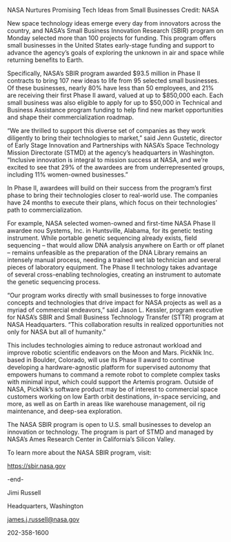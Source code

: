 NASA Nurtures Promising Tech Ideas from Small Businesses 
 Credit: NASA

New space technology ideas emerge every day from innovators across the country, and NASA’s Small Business Innovation Research (SBIR) program on Monday selected more than 100 projects for funding. This program offers small businesses in the United States early-stage funding and support to advance the agency’s goals of exploring the unknown in air and space while returning benefits to Earth.

Specifically, NASA’s SBIR program awarded $93.5 million in Phase II contracts to bring 107 new ideas to life from 95 selected small businesses. Of these businesses, nearly 80% have less than 50 employees, and 21% are receiving their first Phase II award, valued at up to $850,000 each. Each small business was also eligible to apply for up to $50,000 in Technical and Business Assistance program funding to help find new market opportunities and shape their commercialization roadmap.

“We are thrilled to support this diverse set of companies as they work diligently to bring their technologies to market,” said Jenn Gustetic, director of Early Stage Innovation and Partnerships with NASA’s Space Technology Mission Directorate (STMD) at the agency’s headquarters in Washington. “Inclusive innovation is integral to mission success at NASA, and we’re excited to see that 29% of the awardees are from underrepresented groups, including 11% women-owned businesses.”

In Phase II, awardees will build on their success from the program’s first phase to bring their technologies closer to real-world use. The companies have 24 months to execute their plans, which focus on their technologies’ path to commercialization.

For example, NASA selected women-owned and first-time NASA Phase II awardee nou Systems, Inc. in Huntsville, Alabama, for its genetic testing instrument. While portable genetic sequencing already exists, field sequencing – that would allow DNA analysis anywhere on Earth or off planet – remains unfeasible as the preparation of the DNA Library remains an intensely manual process, needing a trained wet lab technician and several pieces of laboratory equipment. The Phase II technology takes advantage of several cross-enabling technologies, creating an instrument to automate the genetic sequencing process.

“Our program works directly with small businesses to forge innovative concepts and technologies that drive impact for NASA projects as well as a myriad of commercial endeavors,” said Jason L. Kessler, program executive for NASA’s SBIR and Small Business Technology Transfer (STTR) program at NASA Headquarters. “This collaboration results in realized opportunities not only for NASA but all of humanity.”

This includes technologies aiming to reduce astronaut workload and improve robotic scientific endeavors on the Moon and Mars. PickNik Inc. based in Boulder, Colorado, will use its Phase II award to continue developing a hardware-agnostic platform for supervised autonomy that empowers humans to command a remote robot to complete complex tasks with minimal input, which could support the Artemis program. Outside of NASA, PickNik’s software product may be of interest to commercial space customers working on low Earth orbit destinations, in-space servicing, and more, as well as on Earth in areas like warehouse management, oil rig maintenance, and deep-sea exploration.

The NASA SBIR program is open to U.S. small businesses to develop an innovation or technology. The program is part of STMD and managed by NASA’s Ames Research Center in California’s Silicon Valley.

To learn more about the NASA SBIR program, visit:

https://sbir.nasa.gov

-end-

Jimi Russell

Headquarters, Washington

james.j.russell@nasa.gov

202-358-1600
